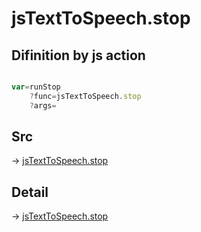 # jsTextToSpeech.stop

## Difinition by js action

```js.js

var=runStop
	?func=jsTextToSpeech.stop
	?args=

```

## Src

-> [jsTextToSpeech.stop](https://github.com/puutaro/CommandClick/blob/master/app/src/main/java/com/puutaro/commandclick/fragment_lib/terminal_fragment/js_interface/JsTextToSpeech.kt#L44)

## Detail

-> [jsTextToSpeech.stop](https://github.com/puutaro/CommandClick/blob/master/md/developer/js_interface/details/JsTextToSpeech/stop.md)
